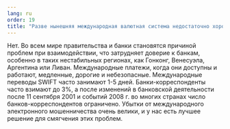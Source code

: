 ```yaml
---
lang: ru
order: 19
title: "Разве нынешняя международная валютная система недостаточно хороша?"
---
```


Нет. Во всем мире правительства и банки становятся причиной проблем при взаимодействии, что затрудняет доверие к банкам, особенно в таких нестабильных регионах, как Гонконг, Венесуэла, Аргентина или Ливан. Международные платежи, когда они доступны и работают, медленные, дорогие и небезопасные. Международные переводы SWIFT часто занимают 1-5 дней. Банки-корреспонденты часто взимают до 3%, а после изменений в банковской деятельности после 11 сентября 2001 и событий 2008 г. во многих странах число банков-корреспондентов ограничено. Убытки от международного электронного мошенничества очень велики, и у нас есть лучшее решение для смягчения этих проблем.
